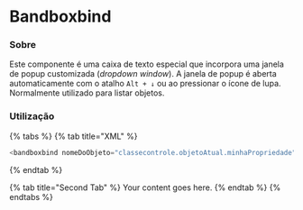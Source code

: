 # Bandboxbind

### Sobre

Este componente é uma caixa de texto especial que incorpora uma janela de popup customizada \(_dropdown window_\). A janela de popup é aberta automaticamente com o atalho `Alt + ↓` ou ao pressionar o ícone de lupa. Normalmente utilizado para listar objetos.

### Utilização

{% tabs %}
{% tab title="XML" %}
```java
<bandboxbind nomeDoObjeto="classecontrole.objetoAtual.minhaPropriedade" />
```
{% endtab %}

{% tab title="Second Tab" %}
Your content goes here.
{% endtab %}
{% endtabs %}

